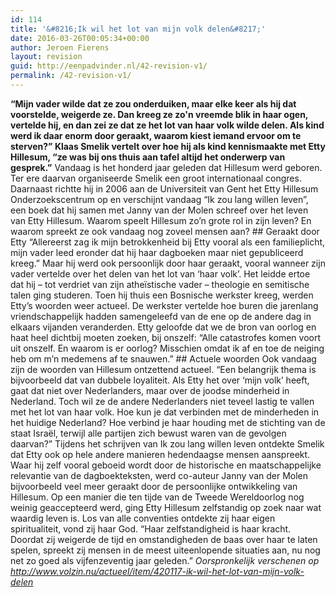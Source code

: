 ```yaml
---
id: 114
title: '&#8216;Ik wil het lot van mijn volk delen&#8217;'
date: 2016-03-26T00:05:34+00:00
author: Jeroen Fierens
layout: revision
guid: http://eenpadvinder.nl/42-revision-v1/
permalink: /42-revision-v1/
---
```

**“Mijn vader wilde dat ze zou onderduiken, maar elke keer als hij dat voorstelde, weigerde ze. Dan kreeg ze zo'n vreemde blik in haar ogen, vertelde hij, en dan zei ze dat ze het lot van haar volk wilde delen. Als kind werd ik daar enorm door geraakt, waarom kiest iemand ervoor om te sterven?” Klaas Smelik vertelt over hoe hij als kind kennismaakte met Etty Hillesum, “ze was bij ons thuis aan tafel altijd het onderwerp van gesprek.”**  Vandaag is het honderd jaar geleden dat Hillesum werd geboren. Ter ere daarvan organiseerde Smelik een groot internationaal congres. Daarnaast richtte hij in 2006 aan de Universiteit van Gent het Etty Hillesum Onderzoekscentrum op en verschijnt vandaag “Ik zou lang willen leven”, een boek dat hij samen met Janny van der Molen schreef over het leven van Etty Hillesum. Waarom speelt Hillesum zo’n grote rol in zijn leven? En waarom spreekt ze ook vandaag nog zoveel mensen aan?  ## Geraakt door Etty  “Allereerst zag ik mijn betrokkenheid bij Etty vooral als een familieplicht, mijn vader leed eronder dat hij haar dagboeken maar niet gepubliceerd kreeg.” Maar hij werd ook persoonlijk door haar geraakt, vooral wanneer zijn vader vertelde over het delen van het lot van ‘haar volk’. Het leidde ertoe dat hij – tot verdriet van zijn atheïstische vader – theologie en semitische talen ging studeren. Toen hij thuis een Bosnische werkster kreeg, werden Etty’s woorden weer actueel. De werkster vertelde hoe buren die jarenlang vriendschappelijk hadden samengeleefd van de ene op de andere dag in elkaars vijanden veranderden. Etty geloofde dat we de bron van oorlog en haat heel dichtbij moeten zoeken, bij onszelf: “Alle catastrofes komen voort uit onszelf. En waarom is er oorlog? Misschien omdat ik af en toe de neiging heb om m’n medemens af te snauwen.”  ## Actuele woorden  Ook vandaag zijn de woorden van Hillesum ontzettend actueel. “Een belangrijk thema is bijvoorbeeld dat van dubbele loyaliteit. Als Etty het over ‘mijn volk’ heeft, gaat dat niet over Nederlanders, maar over de joodse minderheid in Nederland. Toch wil ze de andere Nederlanders niet teveel lastig te vallen met het lot van haar volk. Hoe kun je dat verbinden met de minderheden in het huidige Nederland? Hoe verbind je haar houding met de stichting van de staat Israël, terwijl alle partijen zich bewust waren van de gevolgen daarvan?”  Tijdens het schrijven van Ik zou lang willen leven ontdekte Smelik dat Etty ook op hele andere manieren hedendaagse mensen aanspreekt. Waar hij zelf vooral geboeid wordt door de historische en maatschappelijke relevantie van de dagboekteksten, werd co-auteur Janny van der Molen bijvoorbeeld veel meer geraakt door de persoonlijke ontwikkeling van Hillesum. Op een manier die ten tijde van de Tweede Wereldoorlog nog weinig geaccepteerd werd, ging Etty Hillesum zelfstandig op zoek naar wat waardig leven is. Los van alle conventies ontdekte zij haar eigen spiritualiteit, vond zij haar God.  “Haar zelfstandigheid is haar kracht. Doordat zij weigerde de tijd en omstandigheden de baas over haar te laten spelen, spreekt zij mensen in de meest uiteenlopende situaties aan, nu nog net zo goed als vijfenzeventig jaar geleden.”  *Oorspronkelijk verschenen op http://www.volzin.nu/actueel/item/420117-ik-wil-het-lot-van-mijn-volk-delen*